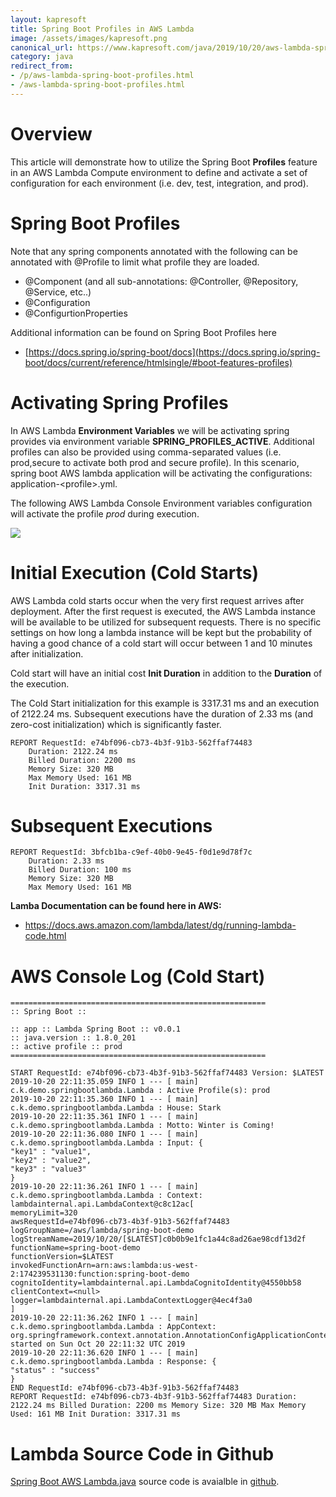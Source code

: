 ```yaml
---
layout: kapresoft
title: Spring Boot Profiles in AWS Lambda
image: /assets/images/kapresoft.png
canonical_url: https://www.kapresoft.com/java/2019/10/20/aws-lambda-spring-boot-profiles.html
category: java
redirect_from:
- /p/aws-lambda-spring-boot-profiles.html
- /aws-lambda-spring-boot-profiles.html
---
```


# Overview

This article will demonstrate how to utilize the Spring Boot **Profiles** feature in an AWS Lambda Compute environment to define and activate a set of configuration for each environment (i.e. dev, test, integration, and prod).

<!--excerpt-->

# Spring Boot Profiles

Note that any spring components annotated with the following can be annotated with @Profile to limit what profile they are loaded.

- @Component (and all sub-annotations: @Controller, @Repository, @Service, etc..)
- @Configuration
- @ConfigurtionProperties 

Additional information can be found on Spring Boot Profiles here

- [https://docs.spring.io/spring-boot/docs](https://docs.spring.io/spring-boot/docs/current/reference/htmlsingle/#boot-features-profiles)

# Activating Spring Profiles

In AWS Lambda **Environment Variables** we will be activating spring provides via environment variable **SPRING_PROFILES_ACTIVE**.
Additional profiles can also be provided using comma-separated values (i.e. prod,secure to activate both prod and secure profile).
In this scenario, spring boot AWS lambda application will be activating the configurations: application-&lt;profile&gt;.yml.  

The following AWS Lambda Console Environment variables configuration will activate the profile *prod* during execution.

<img src="https://cdngh.kapresoft.com/img/spring-profiles-lambda-env.png"/>

# Initial Execution (Cold Starts)

AWS Lambda cold starts occur when the very first request arrives after deployment.  After the first request is
executed, the AWS Lambda instance will be available to be utilized for subsequent requests.  There is no specific
settings on how long a lambda instance will be kept but the probability of having a good chance of a cold start will
occur between 1 and 10 minutes after initialization.  

Cold start will have an initial cost **Init Duration** in addition to the **Duration** of the execution.

The Cold Start initialization for this example is 3317.31 ms and an execution of 2122.24 ms.
Subsequent executions have the duration of 2.33 ms (and zero-cost initialization) which is significantly faster.
 
```text
REPORT RequestId: e74bf096-cb73-4b3f-91b3-562ffaf74483 
    Duration: 2122.24 ms 
    Billed Duration: 2200 ms 
    Memory Size: 320 MB 
    Max Memory Used: 161 MB 
    Init Duration: 3317.31 ms
```

# Subsequent Executions
```text
REPORT RequestId: 3bfcb1ba-c9ef-40b0-9e45-f0d1e9d78f7c	
    Duration: 2.33 ms	
    Billed Duration: 100 ms	
    Memory Size: 320 MB	
    Max Memory Used: 161 MB
```

**Lamba Documentation can be found here in AWS:**

- https://docs.aws.amazon.com/lambda/latest/dg/running-lambda-code.html

# AWS Console Log (Cold Start)

```text
=========================================================
:: Spring Boot ::

:: app :: Lambda Spring Boot :: v0.0.1
:: java.version :: 1.8.0_201
:: active profile :: prod
=========================================================

START RequestId: e74bf096-cb73-4b3f-91b3-562ffaf74483 Version: $LATEST
2019-10-20 22:11:35.059 INFO 1 --- [ main] c.k.demo.springbootlambda.Lambda : Active Profile(s): prod
2019-10-20 22:11:35.360 INFO 1 --- [ main] c.k.demo.springbootlambda.Lambda : House: Stark
2019-10-20 22:11:35.361 INFO 1 --- [ main] c.k.demo.springbootlambda.Lambda : Motto: Winter is Coming!
2019-10-20 22:11:36.080 INFO 1 --- [ main] c.k.demo.springbootlambda.Lambda : Input: {
"key1" : "value1",
"key2" : "value2",
"key3" : "value3"
}
2019-10-20 22:11:36.261 INFO 1 --- [ main] c.k.demo.springbootlambda.Lambda : Context: lambdainternal.api.LambdaContext@c8c12ac[
memoryLimit=320
awsRequestId=e74bf096-cb73-4b3f-91b3-562ffaf74483
logGroupName=/aws/lambda/spring-boot-demo
logStreamName=2019/10/20/[$LATEST]c0b0b9e1fc1a44c8ad26ae98cdf13d2f
functionName=spring-boot-demo
functionVersion=$LATEST
invokedFunctionArn=arn:aws:lambda:us-west-2:174239531130:function:spring-boot-demo
cognitoIdentity=lambdainternal.api.LambdaCognitoIdentity@4550bb58
clientContext=<null>
logger=lambdainternal.api.LambdaContextLogger@4ec4f3a0
]
2019-10-20 22:11:36.262 INFO 1 --- [ main] c.k.demo.springbootlambda.Lambda : AppContext: org.springframework.context.annotation.AnnotationConfigApplicationContext@7c30a502, started on Sun Oct 20 22:11:32 UTC 2019
2019-10-20 22:11:36.620 INFO 1 --- [ main] c.k.demo.springbootlambda.Lambda : Response: {
"status" : "success"
}
END RequestId: e74bf096-cb73-4b3f-91b3-562ffaf74483
REPORT RequestId: e74bf096-cb73-4b3f-91b3-562ffaf74483 Duration: 2122.24 ms Billed Duration: 2200 ms Memory Size: 320 MB Max Memory Used: 161 MB Init Duration: 3317.31 ms
```

# Lambda Source Code in Github

[Spring Boot AWS Lambda.java](https://github.com/kapresoft/spring-boot-aws-lambda/blob/master/src/main/java/com/kapresoft/demo/springbootlambda/Lambda.java) source code is avaialble 
in [github](https://github.com/kapresoft/spring-boot-aws-lambda).

